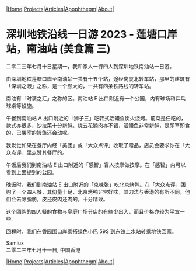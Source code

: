 |[Home](/README.md)|[Projects](/projects.md)|[Articles](/articles.md)|[Apophthegm](/apophthegm.md)|[About](/about.md)|

# 深圳地铁沿线一日游 2023 - 莲塘口岸站，南油站 (美食篇 三)

二零二三年七月十日星期一，我和家人一行四人到深圳地铁南油站一日游。

由深圳地铁莲塘口岸至南油站一共有十五个站，途经岗厦北转车站，那里的建筑有「深圳之眼」之称，是一个颇大的，一共有四条铁路线的转车站。

南油有「时装之汇」之称的区。南油站 E 出口附近有一个公园，内有球场和乒乓球桌等设施。

午餐到南油站 A 出口附近的「狮子三」吃韩式活鳗鱼炭火烧烤。前菜是任吃的，款式亦很多，沙拉菜十分新鲜。烧五花腩肉亦不错，活鳗鱼非常新鲜，是即宰即食的，已屠宰的鳗鱼还会动呢。

我发觉如果在餐厅内经「美团」或「大众点评」收取了赠品，店员会要求你在「大众点评」里点赞其餐厅的。

午饭后我们到南油站 E 出口附近的「感智」盲人按摩做按摩。在「感智」内可以看到上面提到的公园。

晚饭时，我们到南油站 E 出口附近的「京味张」吃北京烤鸭。在「大众点评」团购了一个四人餐，其份量十足，北京烤鸭非常好味，其刀法与香港的有所不同，他们会去除脂肪，皮还皮肉还肉的，十分精致。

这个团购的四人餐的食物与皇庭广场分店的有些少出入，而且价格亦较为平宜一些.

回程时，我们在香园围口岸乘搭绿色小巴 59S 到东铁上水站转乘地铁回家。

Samiux    
二零二三年七月十一日, 中国香港    

|[Home](/README.md)|[Projects](/projects.md)|[Articles](/articles.md)|[Apophthegm](/apophthegm.md)|[About](/about.md)|
